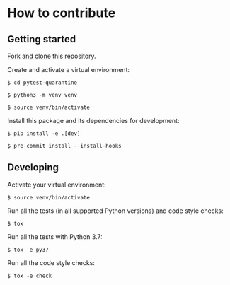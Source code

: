 # How to contribute

## Getting started

[Fork and clone](https://help.github.com/en/articles/fork-a-repo) this repository.

Create and activate a virtual environment:

```
$ cd pytest-quarantine

$ python3 -m venv venv

$ source venv/bin/activate
```

Install this package and its dependencies for development:

```
$ pip install -e .[dev]

$ pre-commit install --install-hooks
```

## Developing

Activate your virtual environment:

```
$ source venv/bin/activate
```

Run all the tests (in all supported Python versions) and code style checks:

```
$ tox
```

Run all the tests with Python 3.7:

```
$ tox -e py37
```

Run all the code style checks:

```
$ tox -e check
```
